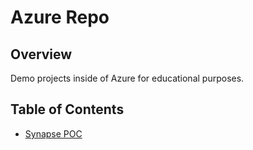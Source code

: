 # Azure Repo

## Overview

Demo projects inside of Azure for educational purposes.

## Table of Contents

- [Synapse POC](/bicep/synapse-poc/README.md)